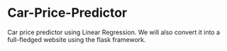 # Car-Price-Predictor
Car price predictor using Linear Regression. We will also convert it into a full-fledged website using the flask framework.
